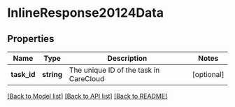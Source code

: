 # InlineResponse20124Data

## Properties
Name | Type | Description | Notes
------------ | ------------- | ------------- | -------------
**task_id** | **string** | The unique ID of the task in CareCloud | [optional] 

[[Back to Model list]](../../README.md#documentation-for-models) [[Back to API list]](../../README.md#documentation-for-api-endpoints) [[Back to README]](../../README.md)

